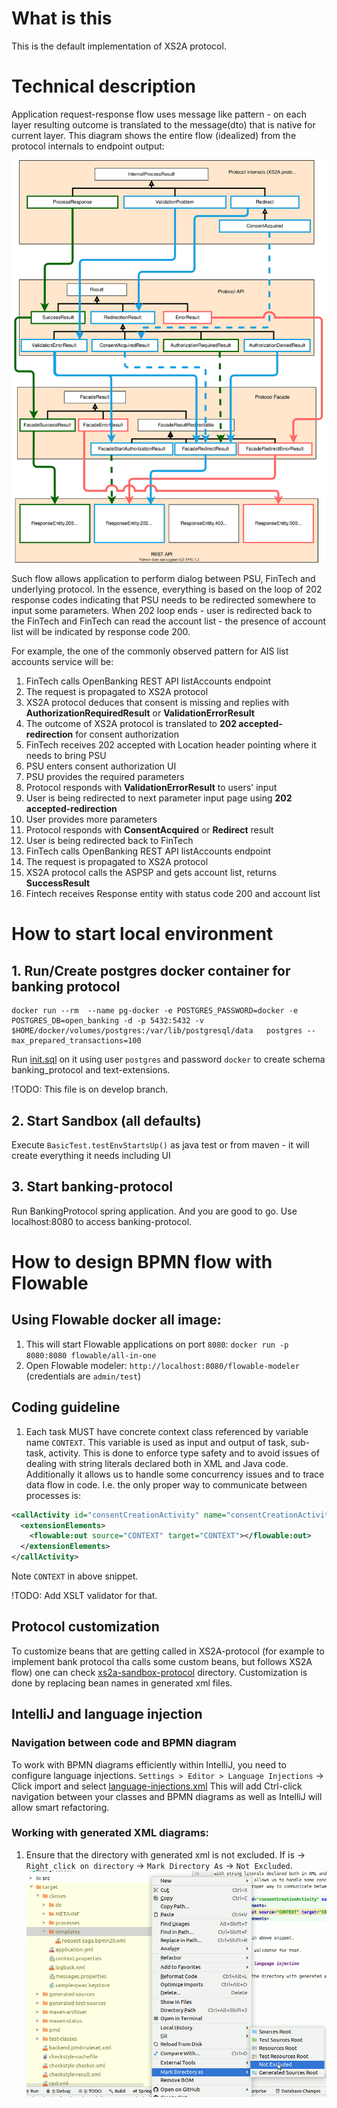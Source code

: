 # What is this

This is the default implementation of XS2A protocol.

# Technical description

Application request-response flow uses message like pattern - on each layer resulting outcome is 
translated to the message(dto) that is native for current layer. This diagram shows the entire
flow (idealized) from the protocol internals to endpoint output:

![Result flow by layers](docs/result-mappings.svg)

Such flow allows application to perform dialog between PSU, FinTech and underlying protocol.
In the essence, everything is based on the loop of 202 response codes indicating that PSU needs to be redirected somewhere to
input some parameters. When 202 loop ends - user is redirected back to the FinTech and FinTech can read the
account list - the presence of account list will be indicated by response code 200. 

For example, the one of the commonly observed pattern for AIS list accounts service will be:

1. FinTech calls OpenBanking REST API listAccounts endpoint
1. The request is propagated to XS2A protocol
1. XS2A protocol deduces that consent is missing and replies with **AuthorizationRequiredResult** or **ValidationErrorResult**
1. The outcome of XS2A protocol is translated to **202 accepted-redirection** for consent authorization
1. FinTech receives 202 accepted with Location header pointing where it needs to bring PSU
1. PSU enters consent authorization UI
1. PSU provides the required parameters 
1. Protocol responds with **ValidationErrorResult** to users' input
1. User is being redirected to next parameter input page using **202 accepted-redirection**
1. User provides more parameters
1. Protocol responds with **ConsentAcquired** or **Redirect** result
1. User is being redirected back to FinTech
1. FinTech calls OpenBanking REST API listAccounts endpoint
1. The request is propagated to XS2A protocol
1. XS2A protocol calls the ASPSP and gets account list, returns **SuccessResult**
1. Fintech receives Response entity with status code 200 and account list


# How to start local environment

## 1. Run/Create postgres docker container for banking protocol

```shell script
docker run --rm  --name pg-docker -e POSTGRES_PASSWORD=docker -e POSTGRES_DB=open_banking -d -p 5432:5432 -v $HOME/docker/volumes/postgres:/var/lib/postgresql/data   postgres --max_prepared_transactions=100
```
Run [init.sql](core/banking-protocol/src/test/resources/init.sql) on it using user `postgres` and password `docker`
to create schema banking_protocol and text-extensions.

!TODO: This file is on develop branch.

## 2. Start Sandbox (all defaults)

Execute `BasicTest.testEnvStartsUp()` as java test or from maven - it will create everything it needs including UI

## 3. Start banking-protocol 

Run BankingProtocol spring application.
And you are good to go. Use localhost:8080 to access banking-protocol.


# How to design BPMN flow with Flowable

## Using Flowable docker all image:

1. This will start Flowable applications on port `8080`:
`docker run -p 8080:8080 flowable/all-in-one`
1. Open Flowable modeler:
`http://localhost:8080/flowable-modeler` (credentials are `admin/test`) 

## Coding guideline

1. Each task MUST have concrete context class referenced by variable name `CONTEXT`. This variable is used as 
input and output of task, sub-task, activity. This is done to enforce type safety and to avoid issues of dealing 
with string literals declared both in XML and Java code. 
Additionally it allows us to handle some concurrency issues and to trace data flow in code.
I.e. the only proper way to communicate between processes is:
```xml
<callActivity id="consentCreationActivity" name="consentCreationActivity" calledElement="createConsent" flowable:calledElementType="key" flowable:inheritVariables="true" flowable:fallbackToDefaultTenant="false">
  <extensionElements>
    <flowable:out source="CONTEXT" target="CONTEXT"></flowable:out>
  </extensionElements>
</callActivity>
```
Note `CONTEXT` in above snippet. 

!TODO: Add XSLT validator for that.

## Protocol customization

To customize beans that are getting called in XS2A-protocol (for example to implement bank protocol tha calls some 
custom beans, but follows XS2A flow) one can check [xs2a-sandbox-protocol](../xs2a-sandbox-protocol) directory.
Customization is done by replacing bean names in generated xml files.

## IntelliJ and language injection

### Navigation between code and BPMN diagram

To work with BPMN diagrams efficiently within IntelliJ, you need to configure language injections.
`Settings > Editor > Language Injections` -> Click import and select [language-injections.xml](docs/language-injections.xml)
This will add Ctrl-click navigation between your classes and BPMN diagrams as well as IntelliJ will allow smart refactoring.

### Working with generated XML diagrams:

1. Ensure that the directory with generated xml is not excluded. If is -> `Right click on directory` -> `Mark Directory As` -> `Not Excluded`.
![Unexclude folder](docs/unexclude_dir.gif)